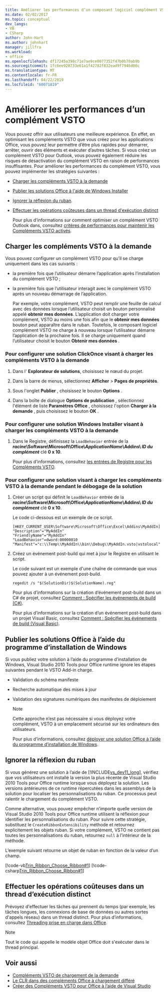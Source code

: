 ```yaml
---
title: Améliorer les performances d’un composant logiciel complément VSTO
ms.date: 02/02/2017
ms.topic: conceptual
dev_langs:
- VB
- CSharp
author: John-Hart
ms.author: johnhart
manager: jillfra
ms.workload:
- office
ms.openlocfilehash: df17245a398c71e7ae9ce0077352f47b0b70ab9b
ms.sourcegitcommit: 1fc6ee928733e61a1f42782f832ead9f7946d00c
ms.translationtype: MT
ms.contentlocale: fr-FR
ms.lasthandoff: 04/22/2019
ms.locfileid: "60071819"
---
```

# <a name="improve-the-performance-of-a-vsto-add-in"></a>Améliorer les performances d’un complément VSTO
  Vous pouvez offrir aux utilisateurs une meilleure expérience. En effet, en optimisant les compléments VSTO que vous créez pour les applications Office, vous pouvez leur permettre d’être plus rapides pour démarrer, arrêter, ouvrir des éléments et exécuter d’autres tâches. Si vous créez un complément VSTO pour Outlook, vous pouvez également réduire les risques de désactivation du complément VSTO en raison de performances insuffisantes. Pour améliorer les performances du complément VSTO, vous pouvez implémenter les stratégies suivantes :

- [Charger les compléments VSTO à la demande](#Load)

- [Publier les solutions Office à l'aide de Windows Installer](#Publish)

- [Ignorer la réflexion du ruban](#Bypass).

- [Effectuer les opérations coûteuses dans un thread d'exécution distinct](#Perform)

  Pour plus d’informations sur comment optimiser un complément VSTO Outlook dans, consultez [critères de performances pour maintenir les Compléments VSTO activés](http://go.microsoft.com/fwlink/?LinkID=266503).

## <a name="Load"></a> Charger les compléments VSTO à la demande
 Vous pouvez configurer un complément VSTO pour qu’il se charge uniquement dans les cas suivants :

- la première fois que l’utilisateur démarre l’application après l’installation du complément VSTO ;

- la première fois que l’utilisateur interagit avec le complément VSTO après un nouveau démarrage de l’application.

  Par exemple, votre complément, VSTO peut remplir une feuille de calcul avec des données lorsque l’utilisateur choisit un bouton personnalisé appelé **obtenir mes données**. L’application doit charger votre complément, VSTO au moins une fois afin que le **obtenir mes données** bouton peut apparaître dans le ruban. Toutefois, le composant logiciel complément VSTO ne charge à nouveau lorsque l’utilisateur démarre l’application de la prochaine fois. Il se charge uniquement quand l’utilisateur choisit le bouton **Obtenir mes données** .

### <a name="to-configure-a-clickonce-solution-to-load-vsto-add-ins-on-demand"></a>Pour configurer une solution ClickOnce visant à charger les compléments VSTO à la demande

1. Dans l' **Explorateur de solutions**, choisissez le nœud du projet.

2. Dans la barre de menus, sélectionnez **Afficher** > **Pages de propriétés**.

3. Sous l'onglet **Publier** , choisissez le bouton **Options** .

4. Dans la boîte de dialogue **Options de publication** , sélectionnez l'élément de liste **Paramètres Office** , choisissez l'option **Charger à la demande** , puis choisissez le bouton **OK** .

### <a name="to-configure-a-windows-installer-solution-to-load-vsto-add-ins-on-demand"></a>Pour configurer une solution Windows Installer visant à charger les compléments VSTO à la demande

1. Dans le Registre, définissez la `LoadBehavior` entrée de la **_racine_\Software\Microsoft\Office\\_ApplicationName_\Addins\\  _ID du complément_** clé **0 x 10**.

     Pour plus d’informations, consultez [les entrées de Registre pour les Compléments VSTO](../vsto/registry-entries-for-vsto-add-ins.md).

### <a name="to-configure-a-solution-to-load-vsto-add-ins-on-demand-while-you-debug-the-solution"></a>Pour configurer une solution visant à charger les compléments VSTO à la demande pendant le débogage de la solution

1. Créer un script qui définit le `LoadBehavior` entrée de la **_racine_\Software\Microsoft\Office\\_ApplicationName_\Addins\\  _ID du complément_** clé **0 x 10**.

     Le code ci-dessous est un exemple de ce script.

    ```cmd/sh
    [HKEY_CURRENT_USER\Software\Microsoft\Office\Excel\Addins\MyAddIn]
    "Description"="MyAddIn"
    "FriendlyName"="MyAddIn"
    "LoadBehavior"=dword:00000010
    "Manifest"="c:\\Temp\\MyAddIn\\bin\\Debug\\MyAddIn.vsto|vstolocal"

    ```

2. Créez un événement post-build qui met à jour le Registre en utilisant le script.

     Le code suivant est un exemple d'une chaîne de commande que vous pouvez ajouter à un événement post-build.

    ```cmd/sh
    regedit /s "$(SolutionDir)$(SolutionName).reg"

    ```

     Pour plus d’informations sur la création d’événement post-build dans un C# de projet, consultez [Comment : Spécifier les événements de build &#40;C&#35;&#41;](../ide/how-to-specify-build-events-csharp.md).

     Pour plus d’informations sur la création d’un événement post-build dans un projet Visual Basic, consultez [Comment : Spécifier les événements de build &#40;Visual Basic&#41;](../ide/how-to-specify-build-events-visual-basic.md).

## <a name="Publish"></a> Publier les solutions Office à l’aide du programme d’installation de Windows
 Si vous publiez votre solution à l’aide du programme d’installation de Windows, Visual Studio 2010 Tools pour Office runtime ignore les étapes suivantes pendant le VSTO Add-in charge.

- Validation du schéma manifeste

- Recherche automatique des mises à jour

- Validation des signatures numériques des manifestes de déploiement

  > [!NOTE]
  >  Cette approche n’est pas nécessaire si vous déployez votre complément, VSTO à un emplacement sécurisé sur les ordinateurs des utilisateurs.

  Pour plus d’informations, consultez [déployer une solution Office à l’aide du programme d’installation de Windows](../vsto/deploying-an-office-solution-by-using-windows-installer.md).

## <a name="Bypass"></a> Ignorer la réflexion du ruban
 Si vous générez une solution à l’aide de [!INCLUDE[vs_dev11_long](../sharepoint/includes/vs-dev11-long-md.md)], vérifiez que vos utilisateurs ont installé la version la plus récente de Visual Studio 2010 Tools pour Office runtime lorsque vous déployez la solution. Les versions antérieures de ce runtime répercutées dans les assemblys de la solution pour localiser les personnalisations du ruban. Ce processus peut ralentir le chargement du complément VSTO.

 Comme alternative, vous pouvez empêcher n’importe quelle version de Visual Studio 2010 Tools pour Office runtime utilisent la réflexion pour identifier les personnalisations du ruban. Pour suivre cette stratégie, substituez le `CreateRibbonExtensibility` méthode et retournez explicitement les objets ruban. Si votre complément, VSTO ne contient pas toutes les personnalisations du ruban, retournez `null` à l’intérieur de la méthode.

 L’exemple suivant retourne un objet de ruban en fonction de la valeur d’un champ.

 [!code-vb[Trin_Ribbon_Choose_Ribbon#1](../vsto/codesnippet/VisualBasic/trin_ribbon_choose_ribbon_4/ThisWorkbook.vb#1)]
 [!code-csharp[Trin_Ribbon_Choose_Ribbon#1](../vsto/codesnippet/CSharp/trin_ribbon_choose_ribbon_4/ThisWorkbook.cs#1)]

## <a name="Perform"></a> Effectuer les opérations coûteuses dans un thread d’exécution distinct
 Prévoyez d'effectuer les tâches qui prennent du temps (par exemple, les tâches longues, les connexions de base de données ou autres sortes d'appels réseau) dans un thread distinct. Pour plus d’informations, consultez [Threading prise en charge dans Office](../vsto/threading-support-in-office.md).

> [!NOTE]
>  Tout le code qui appelle le modèle objet Office doit s'exécuter dans le thread principal.

## <a name="see-also"></a>Voir aussi

- [Compléments VSTO de chargement de la demande](https://blogs.msdn.microsoft.com/andreww/2008/07/14/demand-loading-vsto-add-ins/)
- [Le CLR dans des compléments Office à chargement différé](https://blogs.msdn.microsoft.com/andreww/2008/04/19/delay-loading-the-clr-in-office-add-ins/)
- [Créer des Compléments VSTO pour Office à l’aide de Visual Studio](create-vsto-add-ins-for-office-by-using-visual-studio.md)
